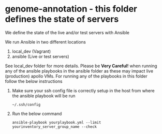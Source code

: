 # genome-annotation - this folder defines the state of servers 
We define the state of the live and/or test servers with Ansible

We run Ansible in two different locations 
1. local_dev (Vagrant)
2. ansible (Live or test servers)

See local_dev folder for more details. Please be **Very Careful!** when
running any of the ansible playbooks in the ansible folder as these may
impact live (production) apollo VMs. For running any of the playbooks in
this folder follow the below instructions

1. Make sure your ssh config file is correctly setup in the host from
   where the ansible playbook will be run
    ```
    ~/.ssh/config
    ```

2. Run the below command
    ```
    ansible-playbook yourplaybook.yml --limit yourinventory_server_group_name --check
    ```
